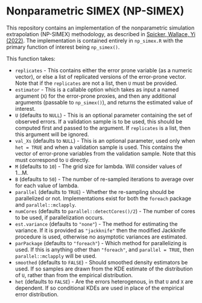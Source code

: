 # Nonparametric SIMEX (NP-SIMEX)
This repository contains an implementation of the nonparametric simulation extrapolation (NP-SIMEX) methodology, as described in [Spicker, Wallace, Yi (2022)](https://arxiv.org/abs/2111.02863). The implementation is contained entirely in `np_simex.R` with the primary function of interest being `np_simex()`. 

This function takes:
* `replicates` - This contains either the error prone variable (as a numeric vector), or else a list of replicated versions of the error-prone vector. Note that if the `replicates` are not a list, then `U` must be provided.
* `estimator` - This is a callable option which takes as input a named argument (`X`) for the error-prone proxies, and then any additional arguments (passable to `np_simex()`), and returns the estimated value of interest. 
* `U` (defaults to `NULL`) - This is an optional parameter containing the set of observed errors. If a validation sample is to be used, this should be computed first and passed to the argument. If `replicates` is a list, then this argument will be ignored.
* `val_Xs` (defaults to `NULL`) - This is an optional parameter, used only when `het = TRUE` and when a validation sample is used. This contains the vector of error-prone variables from the validation sample. Note that this must correspond to `U` directly. 
* `M` (defaults to `10`) - The grid size for lambda. Will consider values of 1...M.
* `B` (defaults to `50`) - The number of re-sampled iterations to average over for each value of lambda.
* `parallel` (defaults to `TRUE`) - Whether the re-sampling should be parallelized or not. Implementations exist for both the `foreach` package and `parallel::mclapply`.
* `numCores` (defaults to `parallel::detectCores()/2`) - The number of cores to be used, if parallelization occurs.
* `est.variance` (defaults to `"none"`) - The method for estimating the variance. If it is provided as `"jackknife"` then the modified Jackknife procedure is used, otherwise no asymptotic variances are estimated.
* `parPackage` (defaults to `"foreach"`) - Which method for parallelizing is used. If this is anything other than `"foreach"`, and `parallel = TRUE`, then `parallel::mclapply` will be used. 
* `smoothed` (defaults to `FALSE`) - Should smoothed density estimators be used. If so samples are drawn from the KDE estimate of the distribution of `U`, rather than from the empirical distribution.
* `het` (defaults to `FALSE`) - Are the errors heterogenous, in that `U` and `X` are dependent. If so conditional KDEs are used in place of the empirical error distribution.
